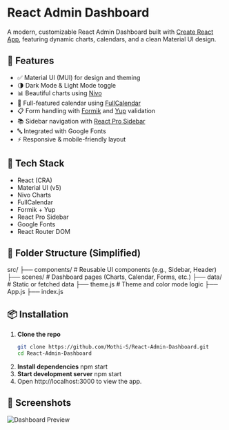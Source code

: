 # React Admin Dashboard

A modern, customizable React Admin Dashboard built with [Create React App](https://create-react-app.dev), featuring dynamic charts, calendars, and a clean Material UI design.

## 🚀 Features

- ✅ Material UI (MUI) for design and theming
- 🌗 Dark Mode & Light Mode toggle
- 📊 Beautiful charts using [Nivo](https://nivo.rocks/)
- 📅 Full-featured calendar using [FullCalendar](https://fullcalendar.io/)
- 📋 Form handling with [Formik](https://formik.org/) and [Yup](https://github.com/jquense/yup) validation
- 📚 Sidebar navigation with [React Pro Sidebar](https://github.com/azouaoui-med/react-pro-sidebar)
- 🔤 Integrated with Google Fonts
- ⚡ Responsive & mobile-friendly layout

## 🧱 Tech Stack

- React (CRA)
- Material UI (v5)
- Nivo Charts
- FullCalendar
- Formik + Yup
- React Pro Sidebar
- Google Fonts
- React Router DOM

## 📁 Folder Structure (Simplified)

src/
├── components/ # Reusable UI components (e.g., Sidebar, Header)
├── scenes/ # Dashboard pages (Charts, Calendar, Forms, etc.)
├── data/ # Static or fetched data
├── theme.js # Theme and color mode logic
├── App.js
├── index.js

## 📦 Installation

1. **Clone the repo**
   ```bash
   git clone https://github.com/Mothi-S/React-Admin-Dashboard.git
   cd React-Admin-Dashboard
2. **Install dependencies**
   npm start
3. **Start development server**
   npm start
4. Open http://localhost:3000 to view the app.

## 📸 Screenshots

![Dashboard Preview](./dashboard-preview.png)

